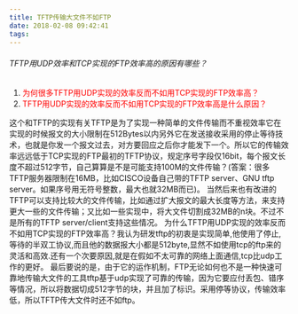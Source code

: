 ```yaml
---
title: TFTP传输大文件不如FTP
date: 2018-02-08 09:42:41
tags:
---
```

###### TFTP用UDP效率和TCP实现的FTP效率高的原因有哪些？
1. <font color = "red">为何很多TFTP用UDP实现的效率反而不如用TCP实现的FTP效率高？</font>
2. <font color = "red">TFTP用UDP实现的效率反而不如用TCP实现的FTP效率高是什么原因？</font>

这个和TFTP的实现有关TFTP是为了实现一种简单的文件传输而不重视效率它在实现的时候报文的大小限制在512Bytes以内另外它在发送接收采用的停止等待技术，也就是你发一个报文过去，对方要回应之后你才能发下一个。所以它的传输效率远远低于TCP实现的FTP最初的TFTP协议，规定序号字段仅16bit，每个报文长度不超过512字节，自己算算是不是可能支持100M的文件传输？(答案：很多TFTP服务器限制在16MB，比如CISCO设备自己带的TFTP server、GNU tftp server。如果序号用无符号整数，最大也就32MB而已)。
当然后来也有改进的TFTP可以支持比较大的文件传输，比如通过扩大报文的最大长度等方法，来支持更大一些的文件传输；又比如一些实现中，将大文件切割成32MB的n块。不过不是所有的TFTP server/client支持这些情况。
为什么TFTP用UDP实现的效率反而不如用TCP实现的FTP效率高？我认为研发tftp的初衷是实现简单,他使用了停止,等待的半双工协议,而且他的数据报大小都是512byte,显然不如使用tcp的ftp来的灵活和高效.还有一个次要原因,就是在假如不太可靠的网络上面通信,tcp比udp工作的更好。
最后要说的是，由于它的运作机制，FTP无论如何也不是一种快速可靠地传输大文件的工具tftp基于udp实现了可靠的传输，因为它要应付丢包、错序等情况，所以将数据切成512字节的块，并且加了标识。采用停等协议，传输效率低，所以TFTP传大文件时还不如ftp。
